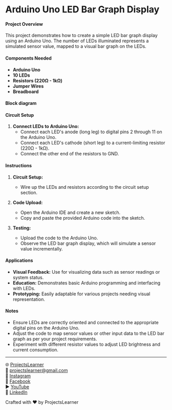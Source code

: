 # Arduino Uno LED Bar Graph Display

#### Project Overview

This project demonstrates how to create a simple LED bar graph display using an Arduino Uno. The number of LEDs illuminated represents a simulated sensor value, mapped to a visual bar graph on the LEDs.

#### Components Needed

- **Arduino Uno**
- **10 LEDs**
- **Resistors (220Ω - 1kΩ)**
- **Jumper Wires**
- **Breadboard**

#### Block diagram


#### Circuit Setup

1. **Connect LEDs to Arduino Uno:**
   - Connect each LED's anode (long leg) to digital pins 2 through 11 on the Arduino Uno.
   - Connect each LED's cathode (short leg) to a current-limiting resistor (220Ω - 1kΩ).
   - Connect the other end of the resistors to GND.

#### Instructions

1. **Circuit Setup:**
   - Wire up the LEDs and resistors according to the circuit setup section.

2. **Code Upload:**
   - Open the Arduino IDE and create a new sketch.
   - Copy and paste the provided Arduino code into the sketch.

3. **Testing:**
   - Upload the code to the Arduino Uno.
   - Observe the LED bar graph display, which will simulate a sensor value incrementally.

#### Applications

- **Visual Feedback:** Use for visualizing data such as sensor readings or system status.
- **Education:** Demonstrates basic Arduino programming and interfacing with LEDs.
- **Prototyping:** Easily adaptable for various projects needing visual representation.

#### Notes

- Ensure LEDs are correctly oriented and connected to the appropriate digital pins on the Arduino Uno.
- Adjust the code to map sensor values or other input data to the LED bar graph as per your project requirements.
- Experiment with different resistor values to adjust LED brightness and current consumption.

---

🌐 [ProjectsLearner](https://projectslearner.com/learn/arduino-uno-led-bar-graph-display)  
📧 [projectslearner@gmail.com](mailto:projectslearner@gmail.com)  
📸 [Instagram](https://www.instagram.com/projectslearner/)  
📘 [Facebook](https://www.facebook.com/projectslearner)  
▶️ [YouTube](https://www.youtube.com/@ProjectsLearner)  
📘 [LinkedIn](https://www.linkedin.com/in/projectslearner)

Crafted with ❤️ by ProjectsLearner